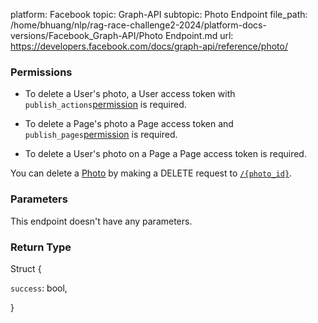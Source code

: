 platform: Facebook
topic: Graph-API
subtopic: Photo Endpoint
file_path: /home/bhuang/nlp/rag-race-challenge2-2024/platform-docs-versions/Facebook_Graph-API/Photo Endpoint.md
url: https://developers.facebook.com/docs/graph-api/reference/photo/

### Permissions

* To delete a User's photo, a User access token with `publish_actions`[permission](https://developers.facebook.com/docs/authentication/permissions/) is required.
    
* To delete a Page's photo a Page access token and `publish_pages`[permission](https://developers.facebook.com/docs/authentication/permissions/) is required.
    
* To delete a User's photo on a Page a Page access token is required.
    

You can delete a [Photo](https://developers.facebook.com/docs/graph-api/reference/photo/) by making a DELETE request to [`/{photo_id}`](https://developers.facebook.com/docs/graph-api/reference/photo/).

### Parameters

This endpoint doesn't have any parameters.

### Return Type

Struct {

`success`: bool,

}